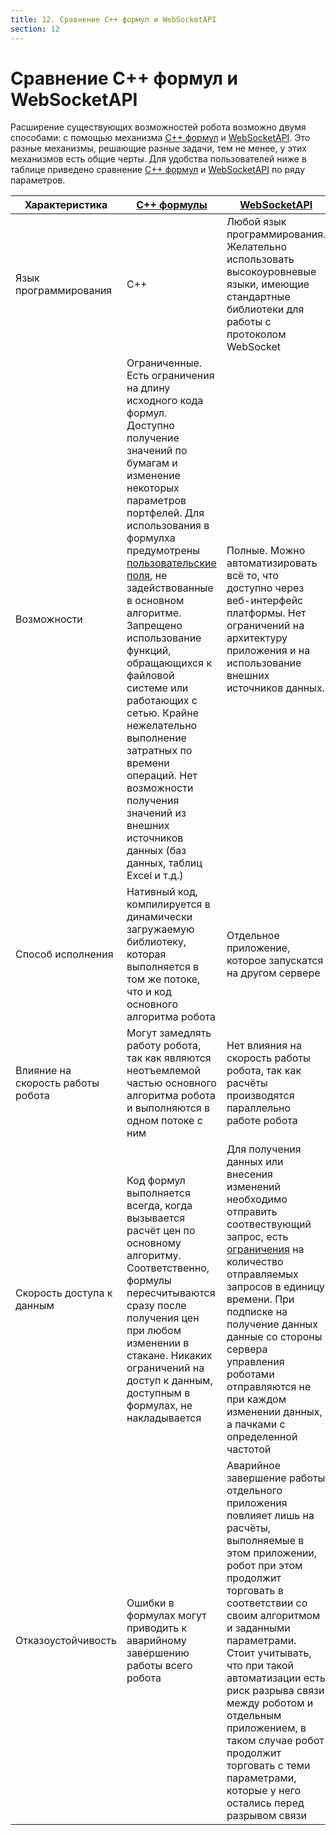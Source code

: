 ```yaml
---
title: 12. Сравнение C++ формул и WebSocketAPI
section: 12
---
```


# Сравнение C++ формул и WebSocketAPI

Расширение существующих возможностей робота возможно двумя способами: с помощью механизма [С++ формул](c-api.md#cpp) и [WebSocketAPI](api.md#api). Это разные механизмы, решающие разные задачи, тем не менее, у этих механизмов есть общие черты. Для удобства пользователей ниже в таблице приведено сравнение [С++ формул](c-api.md#cpp) и [WebSocketAPI](api.md#api) по ряду параметров.

|Характеристика|[С++ формулы](c-api.md#cpp)|[WebSocketAPI](api.md#api)|
|---|---|---|
|Язык программирования|C++|Любой язык программирования. Желательно использовать высокоуровневые языки, имеющие стандартные библиотеки для работы с протоколом WebSocket|
|Возможности|Ограниченные. Есть ограничения на длину исходного кода формул. Доступно получение значений по бумагам и изменение некоторых параметров портфелей. Для использования в формулха предумотрены [пользовательские поля](params-description.md#p.user_fields), не задействованные в основном алгоритме. Запрещено использование функций, обращающихся к файловой системе или работающих с сетью. Крайне нежелательно выполнение затратных по времени операций. Нет возможности получения значений из внешних источников данных (баз данных, таблиц Excel и т.д.)|Полные. Можно автоматизировать всё то, что доступно через веб-интерфейс платформы. Нет ограничений на архитектуру приложения и на использование внешних источников данных.
|Способ исполнения|Нативный код, компилируется в динамически загружаемую библиотеку, которая выполняется в том же потоке, что и код основного алгоритма робота|Отдельное приложение, которое запускатся на другом сервере|
|Влияние на скорость работы робота|Могут замедлять работу робота, так как являются неотъемлемой частью основного алгоритма робота и выполняются в одном потоке с ним|Нет влияния на скорость работы робота, так как расчёты производятся параллельно работе робота|
|Скорость доступа к данным|Код формул выполняется всегда, когда вызывается расчёт цен по основному алгоритму. Соответственно, формулы пересчитываются сразу после получения цен при любом изменении в стакане. Никаких ограничений на доступ к данным, доступным в формулах, не накладывается|Для получения данных или внесения изменений необходимо отправить соотвествующий запрос, есть [ограничения](api.md#api.rate_limits) на количество отправляемых запросов в единицу времени. При подписке на получение данных данные со стороны сервера управления роботами отправляются не при каждом изменении данных, а пачками с определенной частотой|
|Отказоустойчивость|Ошибки в формулах могут приводить к аварийному завершению работы всего робота|Аварийное завершение работы отдельного приложения повлияет лишь на расчёты, выполняемые в этом приложении, робот при этом продолжит торговать в соответствии со своим алгоритмом и заданными параметрами. Стоит учитывать, что при такой автоматизации есть риск разрыва связи между роботом и отдельным приложением, в таком случае робот продолжит торговать с теми параметрами, которые у него остались перед разрывом связи

